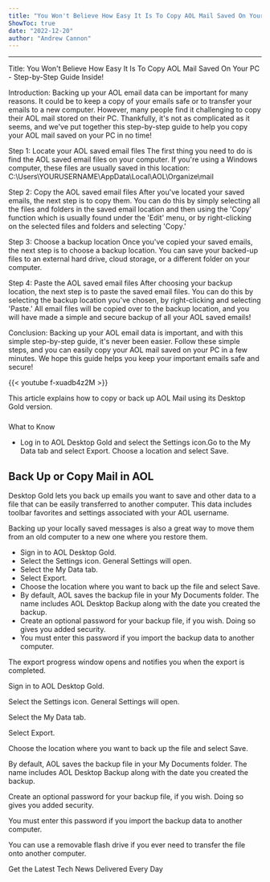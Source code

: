 ```yaml
---
title: "You Won't Believe How Easy It Is To Copy AOL Mail Saved On Your PC - Step-by-Step Guide Inside!"
ShowToc: true 
date: "2022-12-20"
author: "Andrew Cannon"
---
```

*****
Title: You Won't Believe How Easy It Is To Copy AOL Mail Saved On Your PC - Step-by-Step Guide Inside!

Introduction:
Backing up your AOL email data can be important for many reasons. It could be to keep a copy of your emails safe or to transfer your emails to a new computer. However, many people find it challenging to copy their AOL mail stored on their PC. Thankfully, it's not as complicated as it seems, and we've put together this step-by-step guide to help you copy your AOL mail saved on your PC in no time!

Step 1: Locate your AOL saved email files
The first thing you need to do is find the AOL saved email files on your computer. If you're using a Windows computer, these files are usually saved in this location:
C:\Users\YOURUSERNAME\AppData\Local\AOL\Organize\mail

Step 2: Copy the AOL saved email files
After you've located your saved emails, the next step is to copy them. You can do this by simply selecting all the files and folders in the saved email location and then using the 'Copy' function which is usually found under the 'Edit' menu, or by right-clicking on the selected files and folders and selecting 'Copy.'

Step 3: Choose a backup location
Once you've copied your saved emails, the next step is to choose a backup location. You can save your backed-up files to an external hard drive, cloud storage, or a different folder on your computer.

Step 4: Paste the AOL saved email files
After choosing your backup location, the next step is to paste the saved email files. You can do this by selecting the backup location you've chosen, by right-clicking and selecting 'Paste.' All email files will be copied over to the backup location, and you will have made a simple and secure backup of all your AOL saved emails!

Conclusion:
Backing up your AOL email data is important, and with this simple step-by-step guide, it's never been easier. Follow these simple steps, and you can easily copy your AOL mail saved on your PC in a few minutes. We hope this guide helps you keep your important emails safe and secure!

{{< youtube f-xuadb4z2M >}} 




This article explains how to copy or back up AOL Mail using its Desktop Gold version.

 
### 
What to Know
 
- Log in to AOL Desktop Gold and select the Settings icon.Go to the My Data tab and select Export. Choose a location and select Save.

 
##   Back Up or Copy Mail in AOL  
 

Desktop Gold lets you back up emails you want to save and other data to a file that can be easily transferred to another computer. This data includes toolbar favorites and settings associated with your AOL username.

 

Backing up your locally saved messages is also a great way to move them from an old computer to a new one where you restore them.

 
- Sign in to AOL Desktop Gold.
 - Select the Settings icon. General Settings will open.
 - Select the My Data tab.
 - Select Export.
 - Choose the location where you want to back up the file and select Save.
 - By default, AOL saves the backup file in your My Documents folder. The name includes AOL Desktop Backup along with the date you created the backup.
 - Create an optional password for your backup file, if you wish. Doing so gives you added security.
 - You must enter this password if you import the backup data to another computer.

 

The export progress window opens and notifies you when the export is completed.

 

Sign in to AOL Desktop Gold.

 

Select the Settings icon. General Settings will open.

 

Select the My Data tab.

 

Select Export.

 

Choose the location where you want to back up the file and select Save.

 
By default, AOL saves the backup file in your My Documents folder. The name includes AOL Desktop Backup along with the date you created the backup.
 

Create an optional password for your backup file, if you wish. Doing so gives you added security.

 
You must enter this password if you import the backup data to another computer.
 

You can use a removable flash drive if you ever need to transfer the file onto another computer.

 

Get the Latest Tech News Delivered Every Day




